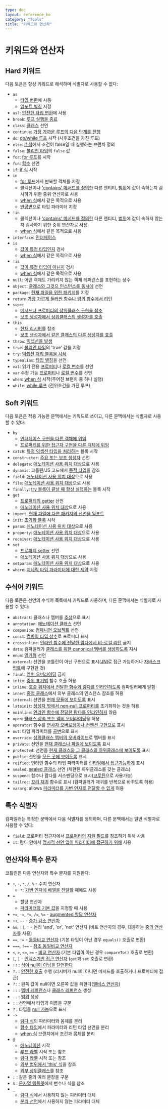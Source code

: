 ```yaml
---
type: doc
layout: reference_ko
category: "Tools"
title: "키워드와 연산자"
---
```


# 키워드와 연산자

## Hard 키워드

다음 토큰은 항상 키워드로 해석하며 식별자로 사용할 수 없다:

 * `as` 
      - [타입 변환](typecasts.html#unsafe-cast-operator)에 사용
      - [임포트 별칭](packages.html#imports) 지정
 * `as?`: [안전한 타입 변환](typecasts.html#safe-nullable-cast-operator)에 사용  
 * `break`: [루프 실행을 종료](returns.html)
 * `class`: [클래스](classes.html) 선언
 * `continue`: [가장 가까운 루프의 다음 단계를 진행](returns.html) 
 * `do`: [do/while 루프](control-flow.html#while-loops) 시작 (사후조건을 가진 루프)
 * `else`: [if 식](control-flow.html#if-expression)에서 조건이 false일 때 실행하는 브랜치 정의
 * `false`: [불리언 타입](basic-types.html#booleans)의 `false` 값
 * `for`: [for 루프](control-flow.html#for-loops)를 시작
 * `fun`: [함수](functions.html) 선언 
 * `if`: [if 식](control-flow.html#if-expression) 시작
 * `in`
     - [for 루프](control-flow.html#for-loops)에서 반복할 객체를 지정
     - 콜렉션이나 ['contains' 메서드를 정의한](operator-overloading.html#in) 다른 엔티티,
        [범위](ranges.html)에 값이 속하는지 검사하기 위한 중위 연산자로 사용 
     - [when 식](control-flow.html#when-expression)에서 같은 목적으로 사용
     - [반공변](generics.html#declaration-site-variance)으로 타입 파라미터 지정
 * `!in`
     - 콜렉션이나 ['contains' 메서드를 정의한](operator-overloading.html#in) 다른 엔티티,
        [범위](ranges.html)에 값이 속하지 않는지 검사하기 위한 중위 연산자로 사용 
     - [when 식](control-flow.html#when-expression)에서 같은 목적으로 사용
 * `interface`: [인터페이스](interfaces.html)
 * `is` 
     - [값이 특정 타입인지](typecasts.html#is-and-is-operators) 검사
     - [when 식](control-flow.html#when-expression)에서 같은 목적으로 사용
 * `!is`
     - [값이 특정 타입이 아닌지](typecasts.html#is-and-is-operators) 검사
     - [when 식](control-flow.html#when-expression)에서 같은 목적으로 사용
 * `null`: 어떤 객체도 가리키지 않는 객체 레퍼런스를 표현하는 상수
 * `object`: [클래스와 그것으 인스턴스를 동시에](object-declarations.html) 선언
 * `package`: [현재 파일을 위한 패키지](packages.html)를 지정
 * `return` [가장 가깝게 둘러싼 함수나 임의 함수에서 리턴](returns.html)  
 * `super` 
     - [메서드나 프로퍼티의 상위클래스 구현을 참조](classes.html#calling-the-superclass-implementation)
     - [보조 생성자에서 상위클래스의 생성자를 호출](classes.html#inheritance)
 * `this` 
     - [현재 리시버](this-expressions.html)를 참조
     - [보조 생성자에서 같은 클래스의 다른 생성자를 호출](classes.html#constructors)
 * `throw`: [익셉션을 발생](exceptions.html)
 * `true`: [불리언 타입](basic-types.html#booleans)의 'true' 값을 지정
 * `try`: [익셉션 처리 블록을 시작](exceptions.html)
 * `typealias`: [타입 별칭](type-aliases.html)을 선언
 * `val`: 읽기 전용 [프로퍼티](properties.html)나 [로컬 변수](basic-syntax.html#defining-local-variables)를 선언
 * `var` 수정 가능 [프로퍼티](properties.html)나 [로컬 변수](basic-syntax.html#defining-local-variables)를 선언
 * `when`: [when 식](control-flow.html#when-expression) 시작(주어진 브랜치 중 하나 실행)
 * `while`: [while 루프](control-flow.html#while-loops) (전위조건을 가진 루프)

## Soft 키워드

다음 토큰은 적용 가능한 문맥에서는 키워드로 쓰이고, 다른 문맥에서는 식별자로 사용할 수 있다:

 * `by`
     - [인터페이스 구현을 다른 객체에 위임](delegation.html)
     - [프로퍼티를 위한 접근자 구현을 다른 객체에 위임](delegated-properties.html)
 * `catch`: [특정 익셉션 타입을 처리하는](exceptions.html) 블록 시작
 * `constructor`: [주요 또는 보조 생성자](classes.html#constructors) 선언
 * `delegate`: [애노테이션 사용 위치 대상](annotations.html#annotation-use-site-targets)으로 사용 
 * `dynamic`: 코틀린/JS 코드에서 [동적 타입](dynamic-type.html)을 참조
 * `field`: [애노테이션 사용 위치 대상](annotations.html#annotation-use-site-targets)으로 사용
 * `file`: [애노테이션 사용 위치 대상](annotations.html#annotation-use-site-targets)으로 사용
 * `finally`: [try 블록이 끝날 때 항상 실행하는](exceptions.html) 블록 시작
 * `get`
     - [프로퍼티의 getter](properties.html#getters-and-setters) 선언
     - [애노테이션 사용 위치 대상](annotations.html#annotation-use-site-targets)으로 사용
 * `import`: [현재 파일에 다른 패키지의 선언을 임포트](packages.html)
 * `init`: [초기화 블록](classes.html#constructors) 시작
 * `param`: [애노테이션 사용 위치 대상](annotations.html#annotation-use-site-targets)으로 사용
 * `property`: [애노테이션 사용 위치 대상](annotations.html#annotation-use-site-targets)으로 사용
 * `receiver`: [애노테이션 사용 위치 대상](annotations.html#annotation-use-site-targets)으로 사용
 * `set`
     - [프로퍼티 setter](properties.html#getters-and-setters) 선언
     - [애노테이션 사용 위치 대상](annotations.html#annotation-use-site-targets)으로 사용
 * `setparam`: [애노테이션 사용 위치 대상](annotations.html#annotation-use-site-targets)으로 사용
 * `where`: [지네릭 타입 파라미터에 대한 제약](generics.html#upper-bounds) 지정
 
## 수식어 키워드

다음 토큰은 선언의 수식어 목록에서 키워드로 사용하며, 다른 문맥에서는 식별자로 사용할 수 있다:

 * `abstract`: 클래스나 멤버를 [추상](classes.html#abstract-classes)으로 표시
 * `annotation`: [애노테이션 클래스](annotations.html) 선언
 * `companion`: [컴페니언 오브젝트](object-declarations.html#companion-objects) 선언
 * `const`: [컴파일 타입 상수](properties.html#compile-time-constants)로 프로퍼티 표시
 * `crossinline`: [인라인 함수에 전달한 람다에서 비-로컬 리턴](inline-functions.html#non-local-returns) 금지 
 * `data`: 컴파일러가 [클래스를 위한 canonical 멤버를 생성하도록](data-classes.html) 지시
 * `enum`: [열거형](enum-classes.html) 선언
 * `external`: 선언을 코틀린이 아닌 구현으로 표시([JNI](java-interop.html#using-jni-with-kotlin)로 접근 가능하거나 [자바스크립트](js-interop.html#external-modifier)에 구현한 것) 
 * `final`: [멤버 오버라이딩](classes.html#overriding-methods) 금지
 * `infix`: [중위 표기법](functions.html#infix-notation) 함수 호출 허용
 * `inline`: [호출 위치에서 전달한 함수와 람다를 인라인하도록](inline-functions.html) 컴파일러에게 말함
 * `inner`: [중첩 클래스](nested-classes.html)에서 외부 클래스의 인스턴스 참조를 허용
 * `internal`: 선언을 [현재 모듈에 보이도록](visibility-modifiers.html) 표시
 * `lateinit`: [생성자 밖에서 non-null 프로퍼티를](properties.html#late-initialized-properties) 초기화하는 것을 허용
 * `noinline`: [인라인 함수에 전달한 람다를 인라인하지](inline-functions.html#noinline) 않음
 * `open`: [클래스 상속 또는 멤버 오버라이딩](classes.html#inheritance)을 허용
 * `operator`: 함수를 [연사자 오버로딩이나 컨벤션 구현으로](operator-overloading.html) 표시
 * `out`: 타입 파라미터를 [공변](generics.html#declaration-site-variance)으로 표시
 * `override`: [상위클래스 멤버의 오버라이드](classes.html#overriding-methods)로 멤버를 표시
 * `private`: 선언을 [현재 클래스나 파일에 보이도록](visibility-modifiers.html) 표시 
 * `protected`: 선언을 [현재 클래스와 그 클래스의 하위클래스에 보이도록](visibility-modifiers.html) 표시
 * `public`: 선언을 [모든 곳에 보이도록](visibility-modifiers.html) 표시
 * `reified`: 인라인 함수의 타입 파라미터를 [런타임에서 접근가능하게](inline-functions.html#reified-type-parameters) 표시
 * `sealed`: [sealed 클래스](sealed-classes.html) 선언 (제한된 하위클래스를 갖는 클래스)
 * `suspend`: 함수나 람다를 서스펜딩으로 표시([코루틴](coroutines.html)으로 사용가능)
 * `tailrec`: [꼬리 재귀](functions.html#tail-recursive-functions) 함수로 표시 (컴파일러가 재귀를 반복으로 바꾸도록 허용)
 * `vararg`: allows [파라미터를 가변 인자로 전달할 수 있게](functions.html#variable-number-of-arguments-varargs) 허용

## 특수 식별자

컴파일러는 특정한 문맥에서 다음 식별자를 정의하며, 다른 문백에서는 일반 식별자로 사용할 수 있다:

 * `field`: 프로퍼티 접근자에서 [프로퍼티의 지원 필드](properties.html#backing-fields)를 참조하기 위해 사용 
 * `it`: 람다 안에서 [명시적 선언 없이 파라미터에 접근하기 위해](lambdas.html#it-implicit-name-of-a-single-parameter) 사용
 
 
## 연산자와 특수 문자

코틀린은 다음 연산자와 특수 문자를 지원한다:

 * `+`, `-`, `*`, `/`, `%` - 수치 연산자
     - `*`: [가변 인자에 배열을 전달](functions.html#variable-number-of-arguments-varargs)할 때에도 사용
 * `=`
     - 할당 연산자
     - [파라미터의 기본 값](functions.html#default-arguments)을 지정할 때 사용 
 * `+=`, `-=`, `*=`, `/=`, `%=` - [augmented 할당 연산자](operator-overloading.html#assignments)
 * `++`, `--` - [증가 감소 연산자](operator-overloading.html#increments-and-decrements)
 * `&&`, `||`, `!` - 논리 'and', 'or', 'not' 연산자 (비트 연산자의 경우, 대응하는 [중의 연산자](basic-types.html#operations)를 사용)
 * `==`, `!=` - [동등비교 연산자](operator-overloading.html#equals) (기본 타입이 아닌 경우 `equals()` 호출로 변환) 
 * `===`, `!==` - [참조 동일비교 연산자](equality.html#referential-equality)
 * `<`, `>`, `<=`, `>=` - [비교 연산자](/docs/referencev/operator-overloading.html#comparison) (기본 타입이 아닌 경우 `compareTo()` 호출로 변환)
 * `[`, `]` - [인덱스기반 접근 연산자](operator-overloading.html#indexed) (`get`과 `set` 호출로 변환)
 * `!!` : [식이 null이 아님을 단언한다](null-safety.html#the--operator)
 * `?.` : [안전한 호출](null-safety.html#safe-calls) 수행 (리시버가 null이 아니면 메서드를 호출하거나 프로퍼티에 접근)
 * `?:` : 왼쪽 값이 null이면 오른쪽 값을 취한다([엘비스 연산자](null-safety.html#elvis-operator))
 * `::` : [멤버 레퍼런스](reflection.html#function-references)나 [클래스 레퍼런스](reflection.html#class-references) 생성
 * `..` : [범위](ranges.html) 생성 
 * `:` : 선언에서 타입과 이름을 구분
 * `?` : 타입을 [null 가능](null-safety.html#nullable-types-and-non-null-types)으로 표시 
 * `->`
     - [람다 식](lambdas.html#lambda-expression-syntax)의 파라미터와 몸체를 분리
     - [함수 타입](lambdas.html#function-types)에서 파라미터와 리턴 타입 선언을 분리
     - [when 식](control-flow.html#when-expression) 브랜치에서 조건과 몸체를 분리
 * `@`
    - [애노테이션](annotations.html#usage) 시작
    - [루프 라벨](returns.html#break-and-continue-labels) 시작 또는 참조 
    - [람다 라벨](returns.html#return-at-labels) 시작 또는 참조
    - [외부 범위에서 'this' 식](this-expressions.html#qualified)을 참조
    - [외부 상위클래스](classes.html#calling-the-superclass-implementation)를 참조
 * `;` : 같은 줄의 여러 문장을 구분
 * `$` : [문자열 템플릿](basic-types.html#string-templates)에서 변수나 식을 참조    
 * `_`
     - [람다 식](lambdas.html#underscore-for-unused-variables-since-11)에서 사용하지 않는 파라미터 대체
     - [분리 선언](/reference_ko/multi-declarations.html#underscore-for-unused-variables-since-11)에서 사용하지 않는 파라미터 대체
     